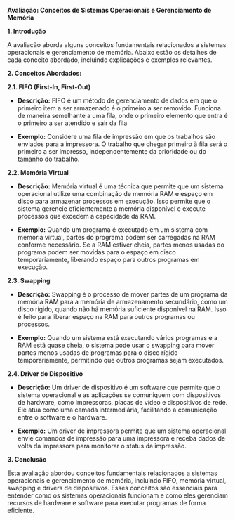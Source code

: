 **Avaliação: Conceitos de Sistemas Operacionais e Gerenciamento de Memória**

**1\. Introdução**

A avaliação aborda alguns conceitos fundamentais relacionados a sistemas operacionais e gerenciamento de memória. Abaixo estão os detalhes de cada conceito abordado, incluindo explicações e exemplos relevantes.

**2\. Conceitos Abordados:**

**2.1. FIFO (First-In, First-Out)**

*   **Descrição:** FIFO é um método de gerenciamento de dados em que o primeiro item a ser armazenado é o primeiro a ser removido. Funciona de maneira semelhante a uma fila, onde o primeiro elemento que entra é o primeiro a ser atendido e sair da fila

*   **Exemplo:** Considere uma fila de impressão em que os trabalhos são enviados para a impressora. O trabalho que chegar primeiro à fila será o primeiro a ser impresso, independentemente da prioridade ou do tamanho do trabalho.

**2.2. Memória Virtual**

*   **Descrição:** Memória virtual é uma técnica que permite que um sistema operacional utilize uma combinação de memória RAM e espaço em disco para armazenar processos em execução. Isso permite que o sistema gerencie eficientemente a memória disponível e execute processos que excedem a capacidade da RAM.

*   **Exemplo:** Quando um programa é executado em um sistema com memória virtual, partes do programa podem ser carregadas na RAM conforme necessário. Se a RAM estiver cheia, partes menos usadas do programa podem ser movidas para o espaço em disco temporariamente, liberando espaço para outros programas em execução.

**2.3. Swapping**

*   **Descrição:** Swapping é o processo de mover partes de um programa da memória RAM para a memória de armazenamento secundário, como um disco rígido, quando não há memória suficiente disponível na RAM. Isso é feito para liberar espaço na RAM para outros programas ou processos.

*   **Exemplo:** Quando um sistema está executando vários programas e a RAM está quase cheia, o sistema pode usar o swapping para mover partes menos usadas de programas para o disco rígido temporariamente, permitindo que outros programas sejam executados.

**2.4. Driver de Dispositivo**

*   **Descrição:** Um driver de dispositivo é um software que permite que o sistema operacional e as aplicações se comuniquem com dispositivos de hardware, como impressoras, placas de vídeo e dispositivos de rede. Ele atua como uma camada intermediária, facilitando a comunicação entre o software e o hardware.

*   **Exemplo:** Um driver de impressora permite que um sistema operacional envie comandos de impressão para uma impressora e receba dados de volta da impressora para monitorar o status da impressão.

**3\. Conclusão**

Esta avaliação abordou conceitos fundamentais relacionados a sistemas operacionais e gerenciamento de memória, incluindo FIFO, memória virtual, swapping e drivers de dispositivos. Esses conceitos são essenciais para entender como os sistemas operacionais funcionam e como eles gerenciam recursos de hardware e software para executar programas de forma eficiente.
